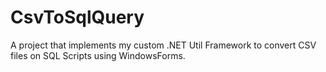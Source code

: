 # CsvToSqlQuery
A project that implements my custom .NET Util Framework to convert CSV files on SQL Scripts using WindowsForms.
